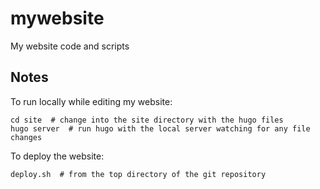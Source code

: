 # mywebsite

My website code and scripts


## Notes

To run locally while editing my website:

    cd site  # change into the site directory with the hugo files
    hugo server  # run hugo with the local server watching for any file changes

To deploy the website:

    deploy.sh  # from the top directory of the git repository


